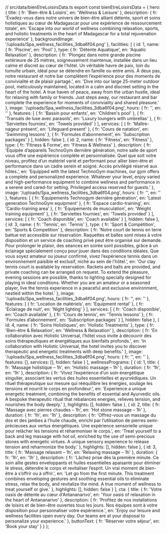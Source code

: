 // src/data/bienEtreLoisirsData.ts
export const bienEtreLoisirsData = {
  hero: {
    title: { fr: 'Bien-être & Loisirs', en: 'Wellness & Leisure' },
    description: {
      fr: 'Évadez-vous dans notre univers de bien-être alliant détente, sport et soins holistiques au cœur de Madagascar pour une expérience de ressourcement totale',
      en: 'Escape into our world of wellness combining relaxation, sports, and holistic treatments in the heart of Madagascar for a total rejuvenation experience'
    },
    backgroundImage: '/uploads/Spa_wellness_facilities_3dba6f04.png'
  },
  facilities: [
    {
      id: 1,
      name: { fr: 'Piscine', en: 'Pool' },
      type: { fr: 'Détente Aquatique', en: 'Aquatic Relaxation' },
      description: {
        fr: 'Plongez dans notre grande piscine extérieure de 25 mètres, soigneusement maintenue, installée dans un lieu calme et discret au cœur de l\'hôtel. Un véritable havre de paix, loin du tumulte urbain, idéal pour se détendre en famille ou entre amis. À deux pas, notre restaurant et notre bar complètent l’expérience pour des moments de convivialité et de plaisir partagé.',
        en: 'Dive into our large 25-meter outdoor pool, meticulously maintained, located in a calm and discreet setting in the heart of the hotel. A true haven of peace, away from the urban hustle, ideal for relaxing with family or friends. Just steps away, our restaurant and bar complete the experience for moments of conviviality and shared pleasure.'
      },
      image: '/uploads/Spa_wellness_facilities_3dba6f04.png',
      hours: { fr: '', en: '' },
      features: [
        { fr: 'Bassin pour enfants', en: 'Children\'s pool' },
        { fr: 'Transats de luxe avec parasols', en: 'Luxury loungers with umbrellas' },
        { fr: 'Serviettes fournies', en: 'Towels provided' }
      ],
      services: [
        { fr: 'Maître-nageur présent', en: 'Lifeguard present' },
        { fr: 'Cours de natation', en: 'Swimming lessons' },
        { fr: 'Formules d’abonnement', en: 'Subscription packages' }
      ],
      hidden: false
    },
    {
      id: 2,
      name: { fr: 'Fitness', en: 'Fitness' },
      type: { fr: 'Fitness & Forme', en: 'Fitness & Wellness' },
      description: {
        fr: 'Équipée d’appareils TechnoGym dernière génération, notre salle de sport vous offre une expérience complète et personnalisée. Quel que soit votre niveau, profitez d’un matériel varié et performant pour allier bien-être et performance dans un cadre serein et soigné. Accès privilégié réservé aux hôtes.',
        en: 'Equipped with the latest TechnoGym machines, our gym offers a complete and personalized experience. Whatever your level, enjoy varied and high-performance equipment to combine wellness and performance in a serene and cared-for setting. Privileged access reserved for guests.'
      },
      image: '/uploads/Spa_wellness_facilities_3dba6f04.png',
      hours: { fr: '', en: '' },
      features: [
        { fr: 'Équipements Technogym dernière génération', en: 'Latest generation TechnoGym equipment' },
        { fr: 'Espace cardio-training', en: 'Cardio-training area' },
        { fr: 'Équipements de musculation', en: 'Weight training equipment' },
        { fr: 'Serviettes fournies', en: 'Towels provided' }
      ],
      services: [
        { fr: 'Coach disponible', en: 'Coach available' }
      ],
      hidden: false
    },
    {
      id: 3,
      name: { fr: 'Tennis', en: 'Tennis' },
      type: { fr: 'Sport & Compétition', en: 'Sports & Competition' },
      description: {
        fr: 'Notre court de tennis en terre battue est accessible sur réservation. Raquettes et balles sont mises à votre disposition et un service de coaching privé peut être organisé sur demande. Pour prolonger le plaisir, des séances en soirée sont possibles, grâce à un éclairage spécialement conçu pour jouer dans des conditions idéales. Que vous soyez amateur ou joueur confirmé, vivez l’expérience tennis dans un environnement paisible et exclusif, niché au sein de l\'hôtel.',
        en: 'Our clay tennis court is available by reservation. Rackets and balls are provided, and private coaching can be arranged on request. To extend the pleasure, evening sessions are possible, thanks to lighting specially designed for playing in ideal conditions. Whether you are an amateur or a seasoned player, live the tennis experience in a peaceful and exclusive environment, nestled within the hotel.'
      },
      image: '/uploads/Spa_wellness_facilities_3dba6f04.png',
      hours: { fr: '', en: '' },
      features: [
        { fr: 'Location de matériels', en: 'Equipment rental' },
        { fr: 'Éclairage de nuit', en: 'Night lighting' }
      ],
      services: [
        { fr: 'Coach disponible', en: 'Coach available' },
        { fr: 'Cours de tennis', en: 'Tennis lessons' },
        { fr: 'Formules d’abonnement', en: 'Subscription packages' }
      ],
      hidden: false
    },
    {
      id: 4,
      name: { fr: 'Soins Holistiques', en: 'Holistic Treatments' },
      type: { fr: 'Bien-être & Relaxation', en: 'Wellness & Relaxation' },
      description: {
        fr: 'En collaboration avec Holistic Universal, l’hôtel vous invite à découvrir des soins thérapeutiques et énergétiques aux bienfaits profonds.',
        en: 'In collaboration with Holistic Universal, the hotel invites you to discover therapeutic and energetic treatments with deep benefits.'
      },
      image: '/uploads/Spa_wellness_facilities_3dba6f04.png',
      hours: { fr: '', en: '' },
      features: [],
      services: [],
      hidden: false
    }
  ],
  wellnessPrograms: [
    {
      id: 1,
      title: { fr: 'Massage holistique – 1h', en: 'Holistic massage – 1h' },
      duration: { fr: '1h', en: '1h' },
      description: {
        fr: 'Vivez l’expérience d’un soin énergétique singulier, associant les vertus des huiles essentielles et ayurvédiques. Un rituel thérapeutique sur mesure qui rééquilibre les énergies, soulage les tensions et nourrit le corps en profondeur.',
        en: 'Experience a unique energetic treatment, combining the benefits of essential and Ayurvedic oils. A bespoke therapeutic ritual that rebalances energies, relieves tension, and nourishes the body deeply.'
      },
      highlights: [],
      hidden: false
    },
    {
      id: 2,
      title: { fr: 'Massage avec pierres chaudes – 1h', en: 'Hot stone massage – 1h' },
      duration: { fr: '1h', en: '1h' },
      description: {
        fr: 'Offrez-vous un massage du dos et des jambes à l’huile chaude, enrichi par l’utilisation de pierres semi-précieuses aux vertus énergétiques. Une expérience sensorielle unique pour relâcher les tensions et réharmoniser le corps.',
        en: 'Treat yourself to a back and leg massage with hot oil, enriched by the use of semi-precious stones with energetic virtues. A unique sensory experience to release tension and reharmonize the body.'
      },
      highlights: [],
      hidden: false
    },
    {
      id: 3,
      title: { fr: 'Massage relaxant – 1h', en: 'Relaxing massage – 1h' },
      duration: { fr: '1h', en: '1h' },
      description: {
        fr: 'Lâchez prise dès la première minute. Ce soin allie gestes enveloppants et huiles essentielles apaisante pour éliminer le stress, détendre le corps et revitaliser l’esprit. Un vrai moment de bien-être à s’offrir ou à offrir.',
        en: 'Let go from the first minute. This treatment combines enveloping gestures and soothing essential oils to eliminate stress, relax the body, and revitalize the mind. A true moment of wellness to treat yourself or give.'
      },
      highlights: [],
      hidden: false
    }
  ],
  cta: {
    title: { fr: 'Votre oasis de détente au cœur d\'Antananarivo', en: 'Your oasis of relaxation in the heart of Antananarivo' },
    description: {
      fr: 'Profitez de nos installations de loisirs et de bien-être ouvertes tous les jours. Nos équipes sont à votre disposition pour personnaliser votre expérience.',
      en: 'Enjoy our leisure and wellness facilities open every day. Our teams are at your disposal to personalize your experience.'
    },
    buttonText: { fr: 'Réserver votre séjour', en: 'Book your stay' }
  }
};